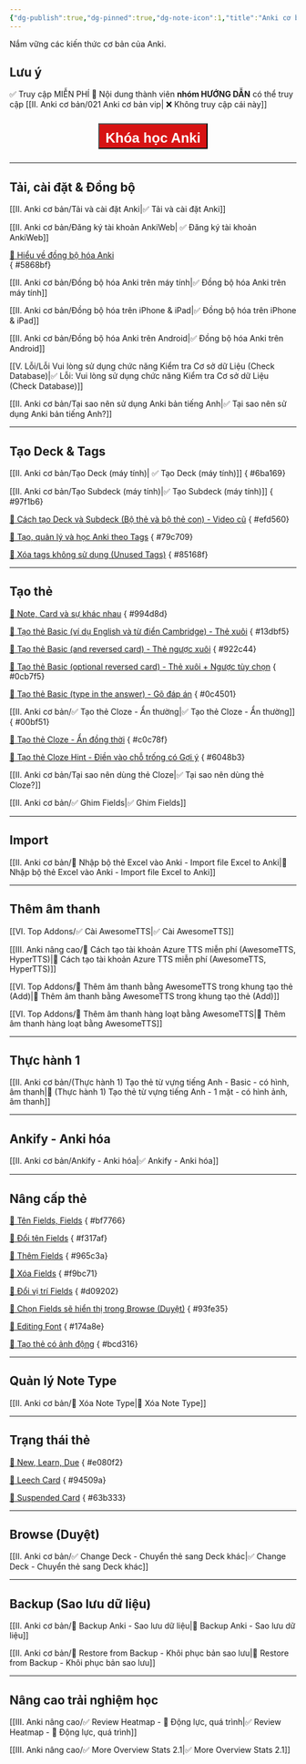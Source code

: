 ```yaml
---
{"dg-publish":true,"dg-pinned":true,"dg-note-icon":1,"title":"Anki cơ bản","permalink":"/ii-anki-co-ban/020-anki-co-ban/","pinned":true,"dgPassFrontmatter":true}
---
```


Nắm vững các kiến thức cơ bản của Anki.

## Lưu ý

✅ Truy cập MIỄN PHÍ
👑 Nội dung thành viên **nhóm HƯỚNG DẪN** có thể truy cập
[[II. Anki cơ bản/021 Anki cơ bản vip\| ❌ Không truy cập cái này]]

<div style="display: flex; flex-direction: column; align-items: center; cursor: pointer;">
  <a href="https://hocanki.com/tham-gia-nhom-huong-dan-anki/" target="_blank">
    <button style="height:45px;font-size: 24px; padding: 10px; margin: 10px 0; background: #D71313; font-weight: 600; color: white;">Khóa học Anki</button>
  </a>
</div>

___
## Tải, cài đặt & Đồng bộ

[[II. Anki cơ bản/Tải và cài đặt Anki\|✅ Tải và cài đặt Anki]]

[[II. Anki cơ bản/Đăng ký tài khoản AnkiWeb\| ✅ Đăng ký tài khoản AnkiWeb]] 

[👑 Hiểu về đồng bộ hóa Anki](https://www.facebook.com/groups/ankikhoa2/posts/656841203164849/)  
{ #5868bf}


[[II. Anki cơ bản/Đồng bộ hóa Anki trên máy tính\|✅ Đồng bộ hóa Anki trên máy tính]]

[[II. Anki cơ bản/Đồng bộ hóa trên iPhone & iPad\|✅ Đồng bộ hóa trên iPhone & iPad]]

[[II. Anki cơ bản/Đồng bộ hóa Anki trên Android\|✅ Đồng bộ hóa Anki trên Android]]

[[V. Lỗi/Lỗi Vui lòng sử dụng chức năng Kiểm tra Cơ sở dữ Liệu (Check Database)\|✅ Lỗi: Vui lòng sử dụng chức năng Kiểm tra Cơ sở dữ Liệu (Check Database)]]

[[II. Anki cơ bản/Tại sao nên sử dụng Anki bản tiếng Anh\|✅ Tại sao nên sử dụng Anki bản tiếng Anh?]]

---

## Tạo Deck & Tags

[[II. Anki cơ bản/Tạo Deck (máy tính)\| ✅ Tạo Deck (máy tính)]]
{ #6ba169}


[[II. Anki cơ bản/Tạo Subdeck (máy tính)\|✅ Tạo Subdeck (máy tính)]]
{ #97f1b6}


[👑 Cách tạo Deck và Subdeck (Bộ thẻ và bộ thẻ con) - Video cũ](https://www.facebook.com/100006970567626/videos/948967736190048/) 
{ #efd560}


[👑 Tạo, quản lý và học Anki theo Tags](https://www.facebook.com/100006970567626/videos/1735576880208862/) 
{ #79c709}


[👑 Xóa tags không sử dụng (Unused Tags)](https://www.facebook.com/groups/ankikhoa2/posts/658428619672774/)
{ #85168f}


---

## Tạo thẻ

[👑 Note, Card và sự khác nhau](https://www.facebook.com/groups/ankikhoa2/posts/658651092983860/)
{ #994d8d}


[👑 Tạo thẻ Basic (ví dụ English và từ điển Cambridge) - Thẻ xuôi](https://www.facebook.com/100006970567626/videos/270185489085121/)
{ #13dbf5}


[👑 Tạo thẻ Basic (and reversed card) - Thẻ ngược xuôi](https://www.facebook.com/100006970567626/videos/307515391787740/)
{ #922c44}


[👑 Tạo thẻ Basic (optional reversed card) - Thẻ xuôi + Ngược tùy chọn](https://www.facebook.com/100006970567626/videos/588292580172236/)
{ #0cb7f5}


[👑 Tạo thẻ Basic (type in the answer) - Gõ đáp án](https://www.facebook.com/100006970567626/videos/251641787687604/)
{ #0c4501}


[[II. Anki cơ bản/✅ Tạo thẻ Cloze - Ẩn thường\|✅ Tạo thẻ Cloze - Ẩn thường]]
{ #00bf51}


[👑 Tạo thẻ Cloze - Ẩn đồng thời](https://www.facebook.com/groups/ankikhoa2/permalink/660008729514763/)
{ #c0c78f}


[👑 Tạo thẻ Cloze Hint - Điền vào chỗ trống có Gợi ý](https://www.facebook.com/100006970567626/videos/2561178154045207/)
{ #6048b3}


[[II. Anki cơ bản/Tại sao nên dùng thẻ Cloze\|✅ Tại sao nên dùng thẻ Cloze?]]

[[II. Anki cơ bản/✅ Ghim Fields\|✅ Ghim Fields]]

---

## Import

[[II. Anki cơ bản/👑 Nhập bộ thẻ Excel vào Anki - Import file Excel to Anki\|👑 Nhập bộ thẻ Excel vào Anki - Import file Excel to Anki]]

---

## Thêm âm thanh

[[VI. Top Addons/✅ Cài AwesomeTTS\|✅ Cài AwesomeTTS]]

[[III. Anki nâng cao/👑 Cách tạo tài khoản Azure TTS miễn phí (AwesomeTTS, HyperTTS)\|👑 Cách tạo tài khoản Azure TTS miễn phí (AwesomeTTS, HyperTTS)]]

[[VI. Top Addons/👑 Thêm âm thanh bằng AwesomeTTS trong khung tạo thẻ (Add)\|👑 Thêm âm thanh bằng AwesomeTTS trong khung tạo thẻ (Add)]]

[[VI. Top Addons/👑 Thêm âm thanh hàng loạt bằng AwesomeTTS\|👑 Thêm âm thanh hàng loạt bằng AwesomeTTS]]

---

## Thực hành 1

[[II. Anki cơ bản/(Thực hành 1) Tạo thẻ từ vựng tiếng Anh - Basic - có hình, âm thanh\|👑 (Thực hành 1) Tạo thẻ từ vựng tiếng Anh - 1 mặt - có hình ảnh, âm thanh]]

---

## Ankify - Anki hóa

[[II. Anki cơ bản/Ankify - Anki hóa\|✅ Ankify - Anki hóa]]

---

## Nâng cấp thẻ

[👑 Tên Fields, Fields](https://www.facebook.com/groups/ankikhoa2/posts/659349429580693/)
{ #bf7766}


[👑 Đổi tên Fields](https://www.facebook.com/100006970567626/videos/6386729764755310/)
{ #f317af}


[👑 Thêm Fields](https://www.facebook.com/100006970567626/videos/610376627914331/)
{ #965c3a}


[👑 Xóa Fields](https://www.facebook.com/100006970567626/videos/1460259781398928/)
{ #f9bc71}


[👑 Đổi vị trí Fields](https://www.facebook.com/100006970567626/videos/996737118425945/)
{ #d09202}


[👑 Chọn Fields sẽ hiển thị trong Browse (Duyệt)](https://www.facebook.com/100006970567626/videos/1115800266045956/)
{ #93fe35}


[👑 Editing Font](https://www.facebook.com/100006970567626/videos/191653610560528/)
{ #174a8e}


[👑 Tạo thẻ có ảnh động](https://www.facebook.com/groups/ankikhoa2/posts/657978433051126/)
{ #bcd316}


---

## Quản lý Note Type

[[II. Anki cơ bản/👑 Xóa Note Type\|👑 Xóa Note Type]]

---

## Trạng thái thẻ

[👑 New, Learn, Due](https://www.facebook.com/100006970567626/videos/6380549382011532/)
{ #e080f2}


[👑 Leech Card](https://www.facebook.com/100006970567626/videos/3522266851347838/)
{ #94509a}


[👑 Suspended Card](https://www.facebook.com/100006970567626/videos/1013283566338415/)
{ #63b333}


---

## Browse (Duyệt)

[[II. Anki cơ bản/✅ Change Deck - Chuyển thẻ sang Deck khác\|✅ Change Deck - Chuyển thẻ sang Deck khác]]

---

## Backup (Sao lưu dữ liệu)

[[II. Anki cơ bản/👑 Backup Anki - Sao lưu dữ liệu\|👑 Backup Anki - Sao lưu dữ liệu]]

[[II. Anki cơ bản/👑 Restore from Backup - Khôi phục bản sao lưu\|👑 Restore from Backup - Khôi phục bản sao lưu]]

---

## Nâng cao trải nghiệm học

[[III. Anki nâng cao/✅ Review Heatmap - 💪 Động lực, quá trình\|✅ Review Heatmap - 💪 Động lực, quá trình]]

[[III. Anki nâng cao/✅ More Overview Stats 2.1\|✅ More Overview Stats 2.1]]